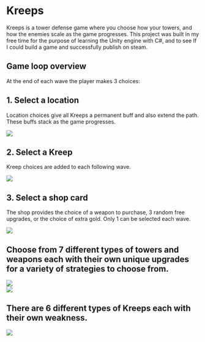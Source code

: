 # Kreeps
Kreeps is a tower defense game where you choose how your towers, and how the enemies scale as the game progresses. This project was built in my free time for the purpose of learning the Unity engine with C#, and to see If I could build a game and successfully publish on steam.

## Game loop overview
At the end of each wave the player makes 3 choices:

## 1. Select a location
Location choices give all Kreeps a permanent buff and also extend the path. These buffs stack as the game progresses.

![](https://cdn.akamai.steamstatic.com/steam/apps/2351570/extras/Tile-Cards.png?t=1682146958?raw=true)

## 2. Select a Kreep
Kreep choices are added to each following wave.

![](https://cdn.akamai.steamstatic.com/steam/apps/2351570/extras/Kreep-Cards.png?t=1682146958?raw=true)

## 3. Select a shop card
The shop provides the choice of a weapon to purchase, 3 random free upgrades, or the choice of extra gold. Only 1 can be selected each wave.

![](https://cdn.akamai.steamstatic.com/steam/apps/2351570/extras/PowerUp-Cards.png?t=1682146958?raw=true)

## Choose from 7 different types of towers and weapons each with their own unique upgrades for a variety of strategies to choose from.

![](https://cdn.akamai.steamstatic.com/steam/apps/2351570/extras/Tower-Sheet.png?t=1682146958?raw=true) <br />
![](https://cdn.akamai.steamstatic.com/steam/apps/2351570/extras/Weapons.png?t=1682146958?raw=true) <br />

## There are 6 different types of Kreeps each with their own weakness.
![](https://cdn.akamai.steamstatic.com/steam/apps/2351570/extras/TypeIcon-Sheet.png?t=1682146958?raw=true)



